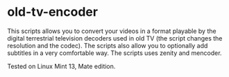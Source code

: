 old-tv-encoder
==============

This scripts allows you to convert your videos in a format playable by the digital terrestrial television decoders used in old TV (the script changes the resolution and the codec). The scripts also allow you to optionally add subtitles in a very comfortable way.
The scripts uses zenity and mencoder.

Tested on Linux Mint 13, Mate edition.

